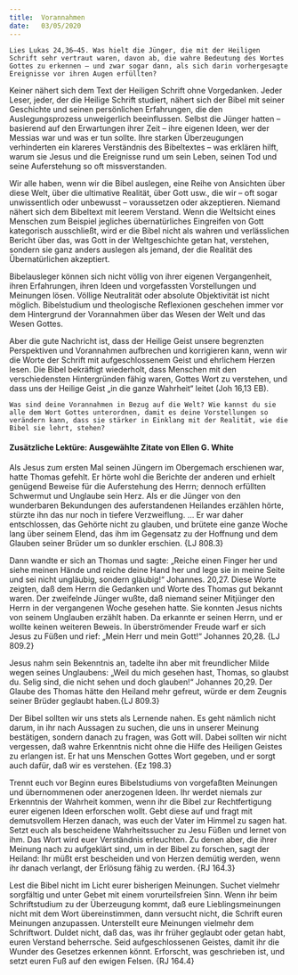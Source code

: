 ```yaml
---
title:  Vorannahmen
date:   03/05/2020
---
```


`Lies Lukas 24,36–45. Was hielt die Jünger, die mit der Heiligen Schrift sehr vertraut waren, davon ab, die wahre Bedeutung des Wortes Gottes zu erkennen – und zwar sogar dann, als sich darin vorhergesagte Ereignisse vor ihren Augen erfüllten?`

Keiner nähert sich dem Text der Heiligen Schrift ohne Vorgedanken. Jeder Leser, jeder, der die Heilige Schrift studiert, nähert sich der Bibel mit seiner Geschichte und seinen persönlichen Erfahrungen, die den Auslegungsprozess unweigerlich beeinflussen. Selbst die Jünger hatten – basierend auf den Erwartungen ihrer Zeit – ihre eigenen Ideen, wer der Messias war und was er tun sollte. Ihre starken Überzeugungen verhinderten ein klareres Verständnis des Bibeltextes – was erklären hilft, warum sie Jesus und die Ereignisse rund um sein Leben, seinen Tod und seine Auferstehung so oft missverstanden.

Wir alle haben, wenn wir die Bibel auslegen, eine Reihe von Ansichten über diese Welt, über die ultimative Realität, über Gott usw., die wir – oft sogar unwissentlich oder unbewusst – voraussetzen oder akzeptieren. Niemand nähert sich dem Bibeltext mit leerem Verstand. Wenn die Weltsicht eines Menschen zum Beispiel jegliches übernatürliches Eingreifen von Gott kategorisch ausschließt, wird er die Bibel nicht als wahren und verlässlichen Bericht über das, was Gott in der Weltgeschichte getan hat, verstehen, sondern sie ganz anders auslegen als jemand, der die Realität des Übernatürlichen akzeptiert.

Bibelausleger können sich nicht völlig von ihrer eigenen Vergangenheit, ihren Erfahrungen, ihren Ideen und vorgefassten Vorstellungen und Meinungen lösen. Völlige Neutralität oder absolute Objektivität ist nicht möglich. Bibelstudium und theologische Reflexionen geschehen immer vor dem Hintergrund der Vorannahmen über das Wesen der Welt und das Wesen Gottes.

Aber die gute Nachricht ist, dass der Heilige Geist unsere begrenzten Perspektiven und Vorannahmen aufbrechen und korrigieren kann, wenn wir die Worte der Schrift mit aufgeschlossenem Geist und ehrlichem Herzen lesen. Die Bibel bekräftigt wiederholt, dass Menschen mit den verschiedensten Hintergründen fähig waren, Gottes Wort zu verstehen, und dass uns der Heilige Geist „in die ganze Wahrheit“ leitet (Joh 16,13 EB).

`Was sind deine Vorannahmen in Bezug auf die Welt? Wie kannst du sie alle dem Wort Gottes unterordnen, damit es deine Vorstellungen so verändern kann, dass sie stärker in Einklang mit der Realität, wie die Bibel sie lehrt, stehen?`

#### Zusätzliche Lektüre: Ausgewählte Zitate von Ellen G. White

Als Jesus zum ersten Mal seinen Jüngern im Obergemach erschienen war, hatte Thomas gefehlt. Er hörte wohl die Berichte der anderen und erhielt genügend Beweise für die Auferstehung des Herrn; dennoch erfüllten Schwermut und Unglaube sein Herz. Als er die Jünger von den wunderbaren Bekundungen des auferstandenen Heilandes erzählen hörte, stürzte ihn das nur noch in tiefere Verzweiflung. ...  Er war daher entschlossen, das Gehörte nicht zu glauben, und brütete eine ganze Woche lang über seinem Elend, das ihm im Gegensatz zu der Hoffnung und dem Glauben seiner Brüder um so dunkler erschien. {LJ 808.3}

Dann wandte er sich an Thomas und sagte: „Reiche einen Finger her und siehe meinen Hände und reiche deine Hand her und lege sie in meine Seite und sei nicht ungläubig, sondern gläubig!“ Johannes. 20,27. Diese Worte zeigten, daß dem Herrn die Gedanken und Worte des Thomas gut bekannt waren. Der zweifelnde Jünger wußte, daß niemand seiner Mitjünger den Herrn in der vergangenen Woche gesehen hatte. Sie konnten Jesus nichts von seinem Unglauben erzählt haben. Da erkannte er seinen Herrn, und er wollte keinen weiteren Beweis. In überströmender Freude warf er sich Jesus zu Füßen und rief: „Mein Herr und mein Gott!“ Johannes 20,28. {LJ 809.2}

Jesus nahm sein Bekenntnis an, tadelte ihn aber mit freundlicher Milde wegen seines Unglaubens: „Weil du mich gesehen hast, Thomas, so glaubst du. Selig sind, die nicht sehen und doch glauben!“ Johannes 20,29. Der Glaube des Thomas hätte den Heiland mehr gefreut, würde er dem Zeugnis seiner Brüder geglaubt haben.{LJ 809.3}

Der Bibel sollten wir uns stets als Lernende nahen. Es geht nämlich nicht darum, in ihr nach Aussagen zu suchen, die uns in unserer Meinung bestätigen, sondern danach zu fragen, was Gott will. Dabei sollten wir nicht vergessen, daß wahre Erkenntnis nicht ohne die Hilfe des Heiligen Geistes zu erlangen ist. Er hat uns Menschen Gottes Wort gegeben, und er sorgt auch dafür, daß wir es verstehen. {Ez 198.3}

Trennt euch vor Beginn eures Bibelstudiums von vorgefaßten Meinungen und übernommenen oder anerzogenen Ideen. Ihr werdet niemals zur Erkenntnis der Wahrheit kommen, wenn ihr die Bibel zur Rechtfertigung eurer eigenen Ideen erforschen wollt. Gebt diese auf und fragt mit demutsvollem Herzen danach, was euch der Vater im Himmel zu sagen hat. Setzt euch als bescheidene Wahrheitssucher zu Jesu Füßen und lernet von ihm. Das Wort wird euer Verständnis erleuchten. Zu denen aber, die ihrer Meinung nach zu aufgeklärt sind, um in der Bibel zu forschen, sagt der Heiland: Ihr müßt erst bescheiden und von Herzen demütig werden, wenn ihr danach verlangt, der Erlösung fähig zu werden. {RJ 164.3}

Lest die Bibel nicht im Licht eurer bisherigen Meinungen. Suchet vielmehr sorgfältig und unter Gebet mit einem vorurteilsfreien Sinn. Wenn ihr beim Schriftstudium zu der Überzeugung kommt, daß eure Lieblingsmeinungen nicht mit dem Wort übereinstimmen, dann versucht nicht, die Schrift euren Meinungen anzupassen. Unterstellt eure Meinungen vielmehr dem Schriftwort. Duldet nicht, daß das, was ihr früher geglaubt oder getan habt, euren Verstand beherrsche. Seid aufgeschlossenen Geistes, damit ihr die Wunder des Gesetzes erkennen könnt. Erforscht, was geschrieben ist, und setzt euren Fuß auf den ewigen Felsen. {RJ 164.4}